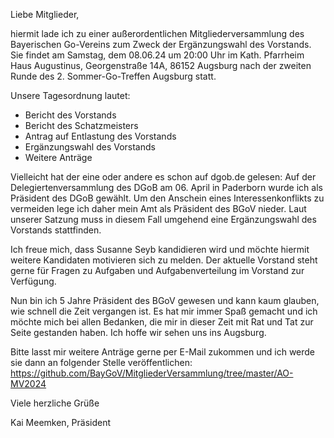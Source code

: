 Liebe Mitglieder,

hiermit lade ich zu einer außerordentlichen Mitgliederversammlung des Bayerischen Go-Vereins zum Zweck der Ergänzungswahl des Vorstands. Sie findet am Samstag, dem 08.06.24 um 20:00 Uhr im Kath. Pfarrheim Haus Augustinus, Georgenstraße 14A, 86152 Augsburg nach der zweiten Runde des 2. Sommer-Go-Treffen Augsburg statt.

Unsere Tagesordnung lautet:

 * Bericht des Vorstands
 * Bericht des Schatzmeisters
 * Antrag auf Entlastung des Vorstands
 * Ergänzungswahl des Vorstands
 * Weitere Anträge

Vielleicht hat der eine oder andere es schon auf dgob.de gelesen: Auf der Delegiertenversammlung des DGoB am 06. April in Paderborn wurde ich als Präsident des DGoB gewählt. Um den Anschein eines Interessenkonflikts zu vermeiden lege ich daher mein Amt als Präsident des BGoV nieder. Laut unserer Satzung muss in diesem Fall umgehend eine Ergänzungswahl des Vorstands stattfinden.

Ich freue mich, dass Susanne Seyb kandidieren wird und möchte hiermit weitere Kandidaten motivieren sich zu melden. Der aktuelle Vorstand steht gerne für Fragen zu Aufgaben und Aufgabenverteilung im Vorstand zur Verfügung.

Nun bin ich 5 Jahre Präsident des BGoV gewesen und kann kaum glauben, wie schnell die Zeit vergangen ist. Es hat mir immer Spaß gemacht und ich möchte mich bei allen Bedanken, die mir in dieser Zeit mit Rat und Tat zur Seite gestanden haben. Ich hoffe wir sehen uns ins Augsburg.

Bitte lasst mir weitere Anträge gerne per E-Mail zukommen und ich werde sie dann an folgender Stelle veröffentlichen: https://github.com/BayGoV/MitgliederVersammlung/tree/master/AO-MV2024

Viele herzliche Grüße

Kai Meemken, Präsident
